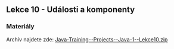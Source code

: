 Lekce 10 - Události a komponenty
--------------------------------

### Materiály

Archív najdete zde: [Java-Training--Projects--Java-1--Lekce10.zip](/data/2020-podzim/java-1-brno/Java-Training--Projects--Java-1--Lekce10.zip)
